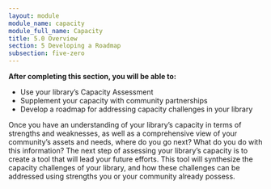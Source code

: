 ```yaml
---
layout: module
module_name: capacity
module_full_name: Capacity
title: 5.0 Overview
section: 5 Developing a Roadmap
subsection: five-zero
---
```



**After completing this section, you will be able to:**
<ul class="fancy">
	<li>Use your library’s Capacity Assessment</li>
  <li>Supplement your capacity with community partnerships</li>
  <li>Develop a roadmap for addressing capacity challenges in your library</li>
</ul>


Once you have an understanding of your library’s capacity in terms of strengths and weaknesses, as well as a comprehensive view of your community’s assets and needs, where do you go next? What do you do with this information? The next step of assessing your library’s capacity is to create a tool that will lead your future efforts. This tool will synthesize the capacity challenges of your library, and how these challenges can be addressed using strengths you or your community already possess.
